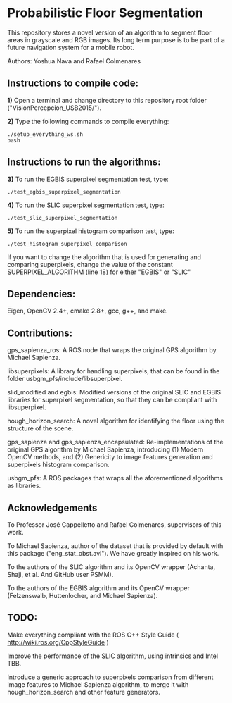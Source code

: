 # Probabilistic Floor Segmentation

This repository stores a novel version of an algorithm to segment floor areas in grayscale and RGB images. Its long term purpose is to be part of a
future navigation system for a mobile robot.


Authors:
	Yoshua Nava and Rafael Colmenares

## Instructions to compile code:

**1)** Open a terminal and change directory to this repository root folder ("VisionPercepcion_USB2015/").

**2)** Type the following commands to compile everything:

```
./setup_everything_ws.sh
bash
```

## Instructions to run the algorithms:

**3)** To run the EGBIS superpixel segmentation test, type:

```./test_egbis_superpixel_segmentation ```

**4)** To run the SLIC superpixel segmentation test, type:

```./test_slic_superpixel_segmentation ```

**5)** To run the superpixel histogram comparison test, type:

```./test_histogram_superpixel_comparison ```


If you want to change the algorithm that is used for generating and comparing superpixels, change the value of the constant SUPERPIXEL_ALGORITHM (line 18) for either "EGBIS" or "SLIC"


## Dependencies:
Eigen, OpenCV 2.4+, cmake 2.8+, gcc, g++, and make.



## Contributions:

gps_sapienza_ros: A ROS node that wraps the original GPS algorithm by Michael Sapienza.

libsuperpixels: A library for handling superpixels, that can be found in the folder usbgm_pfs/include/libsuperpixel.

slid_modified and egbis: Modified versions of the original SLIC and EGBIS libraries for superpixel segmentation, so that they can be compliant with libsuperpixel.

hough_horizon_search: A novel algorithm for identifying the floor using the structure of the scene.

gps_sapienza and gps_sapienza_encapsulated: Re-implementations of the original GPS algorithm by Michael Sapienza, introducing (1) Modern OpenCV methods, and (2) Genericity to image features generation and superpixels histogram comparison.

usbgm_pfs: A ROS packages that wraps all the aforementioned algorithms as libraries.



## Acknowledgements

To Professor José Cappelletto and Rafael Colmenares, supervisors of this work.

To Michael Sapienza, author of the dataset that is provided by default with this package ("eng_stat_obst.avi"). We have greatly inspired on his work.

To the authors of the SLIC algorithm and its OpenCV wrapper (Achanta, Shaji, et al. And GitHub user PSMM).

To the authors of the EGBIS algorithm and its OpenCV wrapper (Felzenswalb, Huttenlocher, and Michael Sapienza).


## TODO:

Make everything compliant with the ROS C++ Style Guide ( http://wiki.ros.org/CppStyleGuide )

Improve the performance of the SLIC algorithm, using intrinsics and Intel TBB.

Introduce a generic approach to superpixels comparison from different image features to Michael Sapienza algorithm, to merge it with hough_horizon_search and other feature generators.

